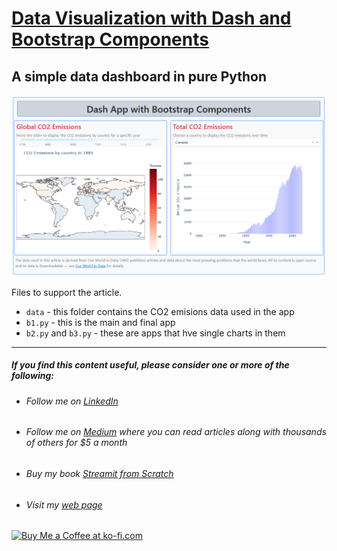 # [Data Visualization with Dash and Bootstrap Components](https://datavizandai.github.io/2025/02/28/dash-bootstrap.html)

## A simple data dashboard in pure Python

![app screenshot](https://github.com/DataVizandAI/public_code/blob/main/dash-bootstrap/images/app-screenshot.png?raw=true)

Files to support the article.

- ``data`` - this folder contains the CO2 emisions data used in the app
- ``b1.py`` - this is the main and final app
- ``b2.py`` and ``b3.py`` - these are apps that hve single charts in them

---

##### If you find this content useful, please consider one or more of the following:

- ###### Follow me on  [LinkedIn](linkedin.com/in/alan-jones-032699100)
- ###### Follow me on  [Medium](https://medium.com/@alan-jones) where you can read articles along with thousands of others for $5 a month
- ###### Buy my book [ _Streamit from Scratch_](https://alanjones2.github.io/streamlitfromscratch/)
- ###### Visit my [web page](alanjones2.github.io)

<a href='https://ko-fi.com/M4M64THKG' target='_blank'><img height='36' style='border:0px;height:36px;' src='https://storage.ko-fi.com/cdn/kofi2.png?v=3' border='0' alt='Buy Me a Coffee at ko-fi.com' /></a>
